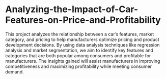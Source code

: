 # Analyzing-the-Impact-of-Car-Features-on-Price-and-Profitability
This project analyzes the relationship between a car’s features, market category, and pricing to help manufacturers optimize pricing and product development decisions. By using data analysis techniques like regression analysis and market segmentation, we aim to identify key features and categories that are both popular among consumers and profitable for manufacturers. The insights gained will assist manufacturers in improving competitiveness and maximizing profitability while meeting consumer demand.
